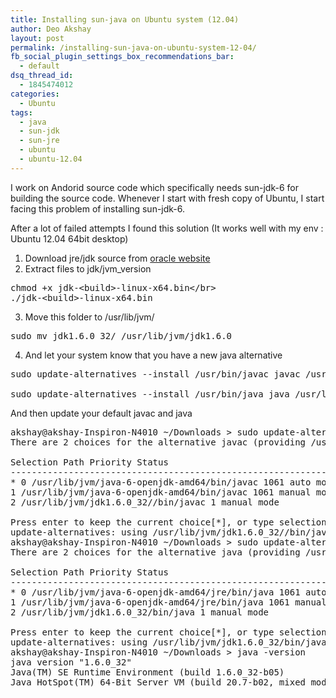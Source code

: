 ```yaml
---
title: Installing sun-java on Ubuntu system (12.04)
author: Deo Akshay
layout: post
permalink: /installing-sun-java-on-ubuntu-system-12-04/
fb_social_plugin_settings_box_recommendations_bar:
  - default
dsq_thread_id:
  - 1845474012
categories:
  - Ubuntu
tags:
  - java
  - sun-jdk
  - sun-jre
  - ubuntu
  - ubuntu-12.04
---
```

I work on Andorid source code which specifically needs sun-jdk-6 for building the source code. Whenever I start with fresh copy of Ubuntu, I start facing this problem of installing sun-jdk-6.

After a lot of failed attempts I found this solution (It works well with my env : Ubuntu 12.04 64bit desktop)

  1. Download jre/jdk source from [oracle website][1]
  2. Extract files to jdk/jvm_version
<pre>chmod +x jdk-&lt;build>-linux-x64.bin&lt;/br>
./jdk-&lt;build>-linux-x64.bin</pre>

  3. Move this folder to /usr/lib/jvm/
<pre>sudo mv jdk1.6.0_32/ /usr/lib/jvm/jdk1.6.0</pre>

  4. And let your system know that you have a new java alternative
<pre>sudo update-alternatives --install /usr/bin/javac javac /usr/lib/jvm/jdk1.6.0_32//bin/javac 1

sudo update-alternatives --install /usr/bin/java java /usr/lib/jvm/jdk1.6.0_32/bin/java 1</pre>

And then update your default javac and java

<pre>akshay@akshay-Inspiron-N4010 ~/Downloads &gt; sudo update-alternatives --config javac
There are 2 choices for the alternative javac (providing /usr/bin/javac).

Selection Path Priority Status
------------------------------------------------------------
* 0 /usr/lib/jvm/java-6-openjdk-amd64/bin/javac 1061 auto mode
1 /usr/lib/jvm/java-6-openjdk-amd64/bin/javac 1061 manual mode
2 /usr/lib/jvm/jdk1.6.0_32//bin/javac 1 manual mode

Press enter to keep the current choice[*], or type selection number: 2
update-alternatives: using /usr/lib/jvm/jdk1.6.0_32//bin/javac to provide /usr/bin/javac (javac) in manual mode.
akshay@akshay-Inspiron-N4010 ~/Downloads &gt; sudo update-alternatives --config java
There are 2 choices for the alternative java (providing /usr/bin/java).

Selection Path Priority Status
------------------------------------------------------------
* 0 /usr/lib/jvm/java-6-openjdk-amd64/jre/bin/java 1061 auto mode
1 /usr/lib/jvm/java-6-openjdk-amd64/jre/bin/java 1061 manual mode
2 /usr/lib/jvm/jdk1.6.0_32/bin/java 1 manual mode

Press enter to keep the current choice[*], or type selection number: 2
update-alternatives: using /usr/lib/jvm/jdk1.6.0_32/bin/java to provide /usr/bin/java (java) in manual mode.
akshay@akshay-Inspiron-N4010 ~/Downloads &gt; java -version
java version "1.6.0_32"
Java(TM) SE Runtime Environment (build 1.6.0_32-b05)
Java HotSpot(TM) 64-Bit Server VM (build 20.7-b02, mixed mode)</pre>

 [1]: http://www.oracle.com/technetwork/java/javase/overview/index.html